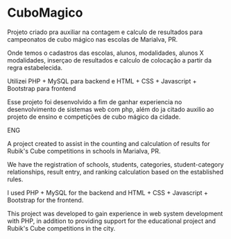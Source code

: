 # CuboMagico

Projeto criado pra auxiliar na contagem e calculo de resultados para campeonatos de cubo mágico nas escolas de Marialva, PR.

Onde temos o cadastros das escolas, alunos, modalidades, alunos X modalidades, inserçao de resultados e calculo de colocação a partir da regra estabelecida.

Utilizei PHP + MySQL para backend e HTML + CSS + Javascript + Bootstrap para frontend

Esse projeto foi desenvolvido a fim de ganhar experiencia no desenvolvimento de sistemas web com php, além do ja citado auxilio ao projeto de ensino e competições de cubo mágico da cidade.

ENG

A project created to assist in the counting and calculation of results for Rubik's Cube competitions in schools in Marialva, PR.

We have the registration of schools, students, categories, student-category relationships, result entry, and ranking calculation based on the established rules.

I used PHP + MySQL for the backend and HTML + CSS + Javascript + Bootstrap for the frontend.

This project was developed to gain experience in web system development with PHP, in addition to providing support for the educational project and Rubik's Cube competitions in the city.
